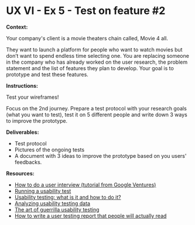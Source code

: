 # UX VI - Ex 5 - Test on feature #2

**Context:** 

Your company's client is a movie theaters chain called, Movie 4 all. 

They want to launch a platform for people who want to watch movies but don’t want to spend endless time selecting one.
You are replacing someone in the company who has already worked on the user research, the problem statement and the list of features they plan to develop. Your goal is to prototype and test these features.

**Instructions:**

Test your wireframes! 

Focus on the 2nd journey. Prepare a test protocol with your research goals (what you want to test), test it on 5 different people and write down 3 ways to improve the prototype. 

**Deliverables:** 

- Test protocol
- Pictures of the ongoing tests
- A document with 3 ideas to improve the prototype based on you users' feedbacks.

**Resources:** 

- [How to do a user interview (tutorial from Google Ventures)](https://www.youtube.com/watch?v=Qq3OiHQ-HCU)
- [Running a usability test](https://www.usability.gov/how-to-and-tools/methods/running-usability-tests.html)
- [Usability testing: what is it and how to do it?](https://uxdesign.cc/usability-testing-what-is-it-how-to-do-it-51356e5de5d)
- [Analyzing usability testing data](https://uxdesign.cc/analysing-usability-testing-data-97667ae4999e)
- [The art of guerrilla usability testing](http://www.uxbooth.com/articles/the-art-of-guerrilla-usability-testing/)
- [How to write a user testing report that people will actually read](https://uxdesign.cc/how-to-write-a-user-testing-report-that-people-will-actually-read-652d15d2f92e)
